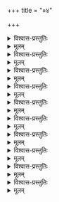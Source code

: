 +++
title = "०४"

+++

<details><summary>विश्वास-प्रस्तुतिः</summary>

आद्ये चतुर्थशतके दशके शठारिस्  
तुष्टस्तथा परहितं दयया विवृण्वन् ।  
राज्यस्वरात्मपरिभोगचलाल्पभावौ  
सम्यक् प्रसाध्य हरिमेव पुमर्थमाह॥ ४–१ ॥ ॥
</details>

<details><summary>मूलम्</summary>

आद्ये चतुर्थशतके दशके शठारिस्  
तुष्टस्तथा परहितं दयया विवृण्वन् ।  
राज्यस्वरात्मपरिभोगचलाल्पभावौ  
सम्यक् प्रसाध्य हरिमेव पुमर्थमाह॥ ४–१ ॥ ॥
</details>


<details><summary>विश्वास-प्रस्तुतिः</summary>

तम् पूरुषार्थम् इतरार्थरुचेर् निवृत्त्या  
सान्द्रस्पृहासमयदेशविदूरगत्या च ।  
ईप्सुः शुचा तदनवाप्तिभुवा द्वितीये  
स्त्रीभावनां समधिगम्य मुनिर् मुमोह ॥ ४–२ ॥
</details>

<details><summary>मूलम्</summary>

तम् पूरुषार्थम् इतरार्थरुचेर् निवृत्त्या  
सान्द्रस्पृहासमयदेशविदूरगत्या च ।  
ईप्सुः शुचा तदनवाप्तिभुवा द्वितीये  
स्त्रीभावनां समधिगम्य मुनिर् मुमोह ॥ ४–२ ॥
</details>


<details><summary>विश्वास-प्रस्तुतिः</summary>

प्रीतः परं हरिर् अमुष्य तथा स्वभावाद्  
एतन्मनोवचनदेहकृतक्रियाभिः ।  
स्रक् चन्दनप्रमुखसर्वविधस्वभोगः  
संश्लिष्टवान् इदम् उवाच मुनिस् तृतीये ॥ ४–३ ॥
</details>

<details><summary>मूलम्</summary>

प्रीतः परं हरिर् अमुष्य तथा स्वभावाद्  
एतन्मनोवचनदेहकृतक्रियाभिः ।  
स्रक् चन्दनप्रमुखसर्वविधस्वभोगः  
संश्लिष्टवान् इदम् उवाच मुनिस् तृतीये ॥ ४–३ ॥
</details>


<details><summary>विश्वास-प्रस्तुतिः</summary>

तेन प्रहर्षम् अतिमात्रभवं स्वकीयं  
सात्म्यं विधातुम् अथ दूरगते मुकुन्दे ।  
सम्बन्धिनश्च सदृशांश्च विलोक्य शौरेर्  
भ्राम्यन् तमेव मुनिर् आर्तिम् अगाच् चतुर्थे॥ ४–४ ॥
</details>

<details><summary>मूलम्</summary>

तेन प्रहर्षम् अतिमात्रभवं स्वकीयं  
सात्म्यं विधातुम् अथ दूरगते मुकुन्दे ।  
सम्बन्धिनश्च सदृशांश्च विलोक्य शौरेर्  
भ्राम्यन् तमेव मुनिर् आर्तिम् अगाच् चतुर्थे॥ ४–४ ॥
</details>

<details><summary>विश्वास-प्रस्तुतिः</summary>

आनन्द निर्भरम् अधीनविभूतियुक्तं  
वैकुण्ठनाथम् अथ वीक्ष्य मुनिः स्तुवन् सः ।  
नान्यः समोस्ति मम नापि अनवाप्यम् अद्य  
इत्यानन्दपूरम् आधिपञ्चमम् आससाद ॥ ४–५ ॥
</details>

<details><summary>मूलम्</summary>

आनन्द निर्भरम् अधीनविभूतियुक्तं  
वैकुण्ठनाथम् अथ वीक्ष्य मुनिः स्तुवन् सः ।  
नान्यः समोस्ति मम नापि अनवाप्यम् अद्य  
इत्यानन्दपूरम् आधिपञ्चमम् आससाद ॥ ४–५ ॥
</details>


<details><summary>विश्वास-प्रस्तुतिः</summary>

स्वप्नोपमाद् अनुभवाद् अमुतोऽपि अलब्ध  
स्वापेक्षिते शठजिति व्यसनाद् विसञ्ज्ञे ।  
ये क्षुद्रदेवमुखतः परिहर्तुकामास्  
ते वारितास् तदुचितज्ञगिरैव षष्ठे ॥ ४–६ ॥
</details>

<details><summary>मूलम्</summary>

स्वप्नोपमाद् अनुभवाद् अमुतोऽपि अलब्ध  
स्वापेक्षिते शठजिति व्यसनाद् विसञ्ज्ञे ।  
ये क्षुद्रदेवमुखतः परिहर्तुकामास्  
ते वारितास् तदुचितज्ञगिरैव षष्ठे ॥ ४–६ ॥
</details>

<details><summary>विश्वास-प्रस्तुतिः</summary>

तद्भेषजात् स हरिनामकथाप्रसङ्गात्  
सञ्ज्ञामुपेत्य मुनिर् उद्भटदुःखबोधः ।  
आपत्सखत्वमुखवाचकतस् तमुच्चैर्  
आक्रुश्य वाञ्छितम् अयाचत सप्तमेन ॥ ४–७ ॥
</details>

<details><summary>मूलम्</summary>

तद्भेषजात् स हरिनामकथाप्रसङ्गात्  
सञ्ज्ञामुपेत्य मुनिर् उद्भटदुःखबोधः ।  
आपत्सखत्वमुखवाचकतस् तमुच्चैर्  
आक्रुश्य वाञ्छितम् अयाचत सप्तमेन ॥ ४–७ ॥
</details>

<details><summary>विश्वास-प्रस्तुतिः</summary>

एवं रुदन् अपि शठारिर् अलब्धकामः  
स्वोपेक्षणैकपरताम् अवधार्य शौरेः ।  
तत् शेषतादि रहिते सकले स्वकीये  
स्वस्मिन् अपि स्फुरितनिस्पृहतःअष्टमे अभूत् ॥ ४–८ ॥
</details>

<details><summary>मूलम्</summary>

एवं रुदन् अपि शठारिर् अलब्धकामः  
स्वोपेक्षणैकपरताम् अवधार्य शौरेः ।  
तत् शेषतादि रहिते सकले स्वकीये  
स्वस्मिन् अपि स्फुरितनिस्पृहतःअष्टमे अभूत् ॥ ४–८ ॥
</details>

<details><summary>विश्वास-प्रस्तुतिः</summary>

शोचन् मुनिः स्वसदृशं च सहायम् इच्छन्  
लोकं विलोक्य विपरीतरुचिं विषण्णः ।  
अत्रत्यवासम् असहन् हरिणा स्ववासं  
वैकुण्ठke प्रकटितं नवमे ददर्श ॥ ४–९ ॥
</details>

<details><summary>मूलम्</summary>

शोचन् मुनिः स्वसदृशं च सहायम् इच्छन्  
लोकं विलोक्य विपरीतरुचिं विषण्णः ।  
अत्रत्यवासम् असहन् हरिणा स्ववासं  
वैकुण्ठke प्रकटितं नवमे ददर्श ॥ ४–९ ॥
</details>

<details><summary>विश्वास-प्रस्तुतिः</summary>

बन्धे समेऽपि हरिणा निखिलात्मराशेः  
संसारहेतुम् इतरत्र परत्वबोधम् ।  
वेदेतिहासमुखतः परिहृत्य शौरेर्  
अर्चातनोः स दशमे व्यवृणोत् परत्वम् ॥ ४–१० ॥
</details>

<details><summary>मूलम्</summary>

बन्धे समेऽपि हरिणा निखिलात्मराशेः  
संसारहेतुम् इतरत्र परत्वबोधम् ।  
वेदेतिहासमुखतः परिहृत्य शौरेर्  
अर्चातनोः स दशमे व्यवृणोत् परत्वम् ॥ ४–१० ॥
</details>
